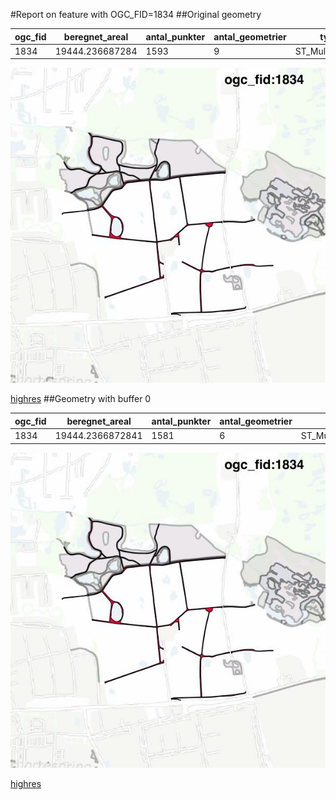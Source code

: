 #Report on feature with OGC_FID=1834
##Original geometry



| ogc_fid | beregnet_areal  | antal_punkter | antal_geometrier |      type       |
|---------|-----------------|---------------|------------------|-----------------|
|    1834 | 19444.236687284 |          1593 |                9 | ST_MultiPolygon|
![geom](../images/1834_invalid.jpg)


[highres](https://raw.githubusercontent.com/Septima/herlev/master/images/1834_invalid.jpg)
##Geometry with buffer 0



| ogc_fid |  beregnet_areal  | antal_punkter | antal_geometrier |      type       |
|---------|------------------|---------------|------------------|-----------------|
|    1834 | 19444.2366872841 |          1581 |                6 | ST_MultiPolygon|
![geom](../images/1834_buffer0.jpg)


[highres](https://raw.githubusercontent.com/Septima/herlev/master/images/1834_buffer0_highres.jpg)
